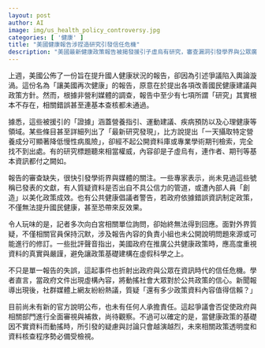 ```yaml
---
layout: post
author: AI
image: img/us_health_policy_controversy.jpg
categories: [ '健康' ]
title: "美國健康報告涉捏造研究引發信任危機"
description: "美國最新健康政策報告被揭發援引子虛烏有研究，審查漏洞引發學界與公眾廣泛質疑，政府相關單位迄今未回應，政策資料可信度與透明度成輿論焦點。"
---
```

上週，美國公佈了一份旨在提升國人健康狀況的報告，卻因為引述爭議陷入輿論漩渦。這份名為「讓美國再次健康」的報告，原意在於提出各項改善國民健康建議與政策方針。然而，根據非營利媒體的調查，報告中至少有七項所謂「研究」其實根本不存在，相關錯誤甚至連基本查核都未通過。

據悉，這些被援引的「證據」涵蓋營養指引、運動建議、疾病預防以及心理健康等領域。某些條目甚至詳細列出了「最新研究發現」，比方說提出「一天攝取特定營養成分可顯著降低慢性病風險」，卻經不起公開資料庫或專業學術期刊檢索，完全找不到出處。有的研究標題聽來相當權威，內容卻是子虛烏有，連作者、期刊等基本資訊都付之闕如。

報告的審查缺失，很快引發學術界與媒體的關注。一些專家表示，尚未見過這些號稱已發表的文獻，有人質疑資料是否出自不具公信力的管道，或遭內部人員「創造」以美化政策成效。也有公共健康倡議者警告，若政府依據錯誤資訊制定政策，不僅無法提升國民健康，甚至恐帶來反效果。

令人玩味的是，記者多次向白宮相關單位詢問，卻始終無法得到回應。面對外界質疑，不僅相關官員保持沉默，涉及報告內容的負責小組也未公開說明問題來源或可能進行的修訂。一些批評聲音指出，美國政府在推廣公共健康政策時，應高度重視資料的真實與嚴謹，避免讓政策基礎建構在虛假科學之上。

不只是單一報告的失誤，這起事件也折射出政府與公眾在資訊時代的信任危機。學者直言，當政府文件出現虛構內容，將動搖社會大眾對於公共政策的信心。新聞報導出現後，社群媒體上網友紛紛熱議，質疑「還有多少政策資料內容值得信賴？」

目前尚未有新的官方說明公布，也未有任何人承擔責任。這起爭議會否促使政府與相關部門進行全面審視與補救，尚待觀察。不過可以確定的是，當健康政策的基礎因不實資料而動搖時，所引發的疑慮與討論只會越演越烈，未來相關政策透明度和資料核查程序勢必備受檢視。
